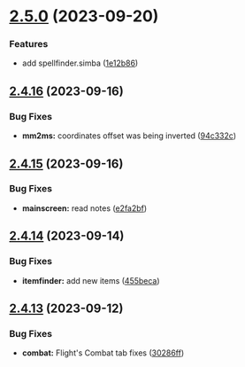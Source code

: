 # [2.5.0](https://github.com/Torwent/SRL-T/compare/v2.4.16...v2.5.0) (2023-09-20)


### Features

* add spellfinder.simba ([1e12b86](https://github.com/Torwent/SRL-T/commit/1e12b865336a1e7132e52d1596e89505ae284f95))



## [2.4.16](https://github.com/Torwent/SRL-T/compare/v2.4.15...v2.4.16) (2023-09-16)


### Bug Fixes

* **mm2ms:** coordinates offset was being inverted ([94c332c](https://github.com/Torwent/SRL-T/commit/94c332c36ccc7ab244c7e8b6bf455a2af98d42c5))



## [2.4.15](https://github.com/Torwent/SRL-T/compare/v2.4.14...v2.4.15) (2023-09-16)


### Bug Fixes

* **mainscreen:** read notes ([e2fa2bf](https://github.com/Torwent/SRL-T/commit/e2fa2bf58495a14ae8f789c1aa5a917451e6a177))



## [2.4.14](https://github.com/Torwent/SRL-T/compare/v2.4.13...v2.4.14) (2023-09-14)


### Bug Fixes

* **itemfinder:** add new items ([455beca](https://github.com/Torwent/SRL-T/commit/455beca3edde395273619660d31a5fefc95a38d7))



## [2.4.13](https://github.com/Torwent/SRL-T/compare/v2.4.12...v2.4.13) (2023-09-12)


### Bug Fixes

* **combat:** Flight's Combat tab fixes ([30286ff](https://github.com/Torwent/SRL-T/commit/30286ff0df2d8f05b050995911f5294983dfae7c))



